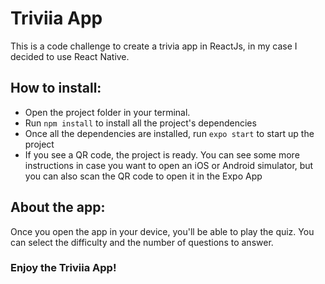 # Triviia App

This is a code challenge to create a trivia app in ReactJs, in my case I decided to use React Native.

## How to install:
- Open the project folder in your terminal.
- Run `npm install` to install all the project's dependencies
- Once all the dependencies are installed, run `expo start` to start up the project
- If you see a QR code, the project is ready. You can see some more instructions in case you want to open an iOS or Android simulator, but you can also scan the QR code to open it in the Expo App

## About the app:
Once you open the app in your device, you'll be able to play the quiz. You can select the difficulty and the number of questions to answer.

### Enjoy the Triviia App!
